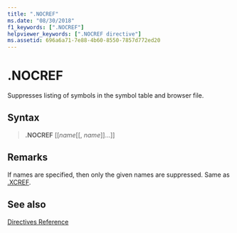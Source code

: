 ```yaml
---
title: ".NOCREF"
ms.date: "08/30/2018"
f1_keywords: [".NOCREF"]
helpviewer_keywords: [".NOCREF directive"]
ms.assetid: 696a6a71-7e88-4b60-8550-7857d772ed20
---
```

# .NOCREF

Suppresses listing of symbols in the symbol table and browser file.

## Syntax

> **.NOCREF** [[*name*[[, *name*]]...]]

## Remarks

If names are specified, then only the given names are suppressed. Same as [.XCREF](../../assembler/masm/dot-xcref.md).

## See also

[Directives Reference](../../assembler/masm/directives-reference.md)<br/>
